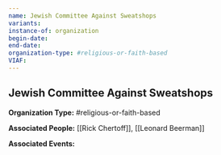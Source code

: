 ```yaml
---
name: Jewish Committee Against Sweatshops
variants: 
instance-of: organization
begin-date: 
end-date: 
organization-type: #religious-or-faith-based
VIAF: 
---
```

## Jewish Committee Against Sweatshops

**Organization Type:** #religious-or-faith-based

**Associated People:** [[Rick Chertoff]], [[Leonard Beerman]]

**Associated Events:** 